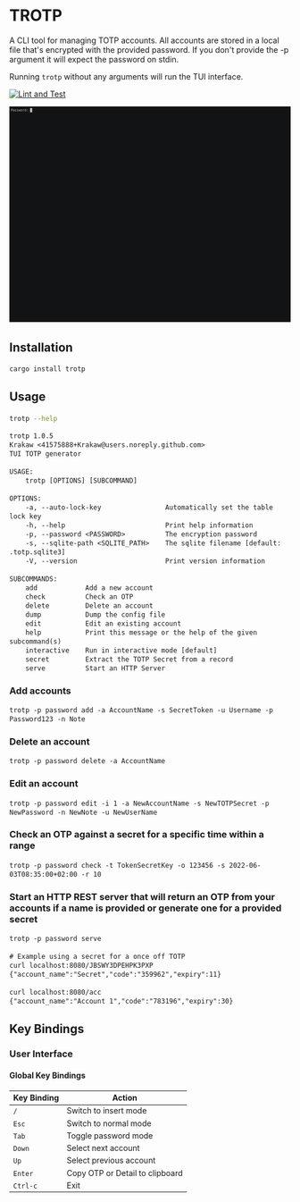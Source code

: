 # TROTP

A CLI tool for managing TOTP accounts.
All accounts are stored in a local file that's encrypted with the provided password.
If you don't provide the -p argument it will expect the password on stdin.

Running `trotp` without any arguments will run the TUI interface.

[![Lint and Test](https://github.com/Krakaw/TOTP/actions/workflows/test.yml/badge.svg)](https://github.com/Krakaw/TOTP/actions/workflows/test.yml)

![](demo/demo.gif)

## Installation

```bash
cargo install trotp
```
## Usage

```bash
trotp --help
```

```
trotp 1.0.5
Krakaw <41575888+Krakaw@users.noreply.github.com>
TUI TOTP generator

USAGE:
    trotp [OPTIONS] [SUBCOMMAND]

OPTIONS:
    -a, --auto-lock-key                Automatically set the table lock key
    -h, --help                         Print help information
    -p, --password <PASSWORD>          The encryption password
    -s, --sqlite-path <SQLITE_PATH>    The sqlite filename [default: .totp.sqlite3]
    -V, --version                      Print version information

SUBCOMMANDS:
    add            Add a new account
    check          Check an OTP
    delete         Delete an account
    dump           Dump the config file
    edit           Edit an existing account
    help           Print this message or the help of the given subcommand(s)
    interactive    Run in interactive mode [default]
    secret         Extract the TOTP Secret from a record
    serve          Start an HTTP Server
```

### Add accounts

    trotp -p password add -a AccountName -s SecretToken -u Username -p Password123 -n Note

### Delete an account

    trotp -p password delete -a AccountName

### Edit an account

    trotp -p password edit -i 1 -a NewAccountName -s NewTOTPSecret -p NewPassword -n NewNote -u NewUserName

### Check an OTP against a secret for a specific time within a range

    trotp -p password check -t TokenSecretKey -o 123456 -s 2022-06-03T08:35:00+02:00 -r 10  

### Start an HTTP REST server that will return an OTP from your accounts if a name is provided or generate one for a provided secret

    trotp -p password serve

    # Example using a secret for a once off TOTP
    curl localhost:8080/JBSWY3DPEHPK3PXP
    {"account_name":"Secret","code":"359962","expiry":11}

    curl localhost:8080/acc
    {"account_name":"Account 1","code":"783196","expiry":30}

## Key Bindings

### User Interface

#### Global Key Bindings
| Key Binding | Action                          |
|-------------|---------------------------------|
| `/`         | Switch to insert mode           |
| `Esc`       | Switch to normal mode           |
| `Tab`       | Toggle password mode            |
| `Down`      | Select next account             |
| `Up`        | Select previous account         |
| `Enter`     | Copy OTP or Detail to clipboard |
| `Ctrl-c`    | Exit                            |
